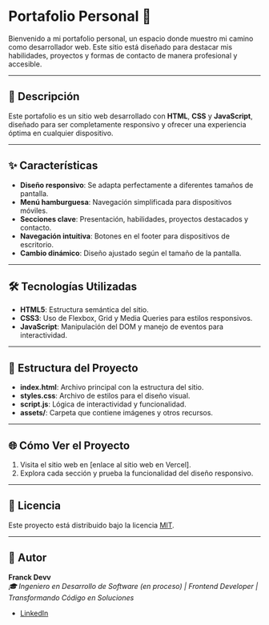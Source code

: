 # Portafolio Personal 🌟  

Bienvenido a mi portafolio personal, un espacio donde muestro mi camino como desarrollador web. Este sitio está diseñado para destacar mis habilidades, proyectos y formas de contacto de manera profesional y accesible.  

---

## 🚀 Descripción  
Este portafolio es un sitio web desarrollado con **HTML**, **CSS** y **JavaScript**, diseñado para ser completamente responsivo y ofrecer una experiencia óptima en cualquier dispositivo.  

---

## ✨ Características  
- **Diseño responsivo**: Se adapta perfectamente a diferentes tamaños de pantalla.  
- **Menú hamburguesa**: Navegación simplificada para dispositivos móviles.  
- **Secciones clave**: Presentación, habilidades, proyectos destacados y contacto.  
- **Navegación intuitiva**: Botones en el footer para dispositivos de escritorio.  
- **Cambio dinámico**: Diseño ajustado según el tamaño de la pantalla.  

---

## 🛠️ Tecnologías Utilizadas  
- **HTML5**: Estructura semántica del sitio.  
- **CSS3**: Uso de Flexbox, Grid y Media Queries para estilos responsivos.  
- **JavaScript**: Manipulación del DOM y manejo de eventos para interactividad.  

---

## 📂 Estructura del Proyecto  
- **index.html**: Archivo principal con la estructura del sitio.  
- **styles.css**: Archivo de estilos para el diseño visual.  
- **script.js**: Lógica de interactividad y funcionalidad.  
- **assets/**: Carpeta que contiene imágenes y otros recursos.  

---

## 🌐 Cómo Ver el Proyecto  
1. Visita el sitio web en [enlace al sitio web en Vercel].  
2. Explora cada sección y prueba la funcionalidad del diseño responsivo.  

---

## 📄 Licencia  
Este proyecto está distribuido bajo la licencia [MIT](https://opensource.org/licenses/MIT).  

---

## 👤 Autor  
**Franck Devv**  
*🎓 Ingeniero en Desarrollo de Software (en proceso) | Frontend Developer | Transformando Código en Soluciones*  
- [LinkedIn](https://www.linkedin.com/in/devfranciscocruzs)
